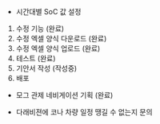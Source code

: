 - 시간대별 SoC 값 설정 
1. 수정 기능 (완료)
2. 수정 엑셀 양식 다운로드 (완료)
3. 수정 엑셀 양식 업로드 (완료)
4. 테스트 (완료)
5. 기안서 작성 (작성중)
6. 배포


- 모그 관제 네비게이션 기획 (완료)


- 다래비젼에 코나 차량 일정 땡길 수 없는지 문의
